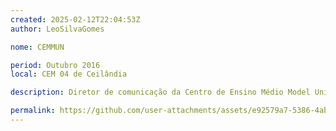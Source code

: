 ```yaml
---
created: 2025-02-12T22:04:53Z
author: LeoSilvaGomes

nome: CEMMUN

period: Outubro 2016
local: CEM 04 de Ceilândia

description: Diretor de comunicação da Centro de Ensino Médio Model United Nations

permalink: https://github.com/user-attachments/assets/e92579a7-5386-4abb-b2ea-7aff5bc1ae1c
---
```

